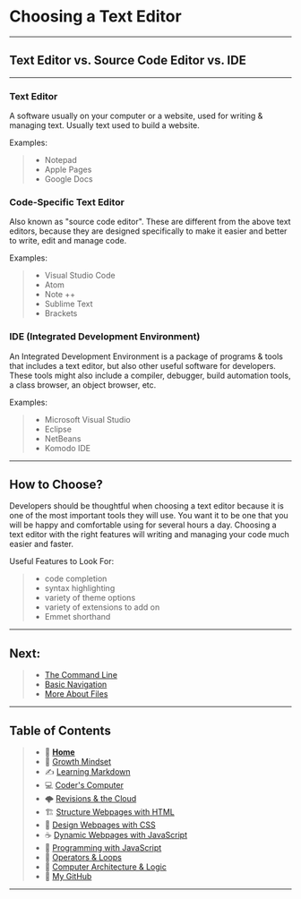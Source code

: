 # Choosing a Text Editor

_____

## Text Editor vs. Source Code Editor vs. IDE

_____

### Text Editor
A software usually on your computer or a website, used for writing & managing text. Usually text used to build a website. 
  
Examples:
>  * Notepad
>  * Apple Pages
>  * Google Docs

### Code-Specific Text Editor
Also known as "source code editor".
These are different from the above text editors, because they are designed specifically to make it easier and better to write, edit and manage code. 

Examples:
>  * Visual Studio Code
>  * Atom
>  * Note ++
>  * Sublime Text
>  * Brackets

### IDE (Integrated Development Environment)
An Integrated Development Environment is a package of programs & tools that includes a text editor, but also other useful software for developers. 
These tools might also include a compiler, debugger, build automation tools, a class browser, an object browser, etc. 

Examples:
>  * Microsoft Visual Studio
>  * Eclipse
>  * NetBeans
>  * Komodo IDE

_____

## How to Choose? 

Developers should be thoughtful when choosing a text editor because it is one of the most important tools they will use. 
You want it to be one that you will be happy and comfortable using for several hours a day. 
Choosing a text editor with the right features will writing and managing your code much easier and faster. 

Useful Features to Look For:  
> * code completion
> * syntax highlighting  
> * variety of theme options
> * variety of extensions to add on 
> * Emmet shorthand

_____

## Next: 

> * [The Command Line](/thecommandline.md)
> * [Basic Navigation](/basicnavigation.md)
> * [More About Files](/moreaboutfiles.md)

_____

## Table of Contents

> * 🏡 [**Home**](https://mistidinzy.github.io/ReadingNotes/)
> * 💭 [Growth Mindset](/growthmindset.md)
> * ✍️ [Learning Markdown](/learningmarkdown.md)
> * 💻 [Coder's Computer](/coderscomputer.md)
> * 🌩️ [Revisions & the Cloud](/revisionscloud.md)
> * 🏗️ [Structure Webpages with HTML](/structure.md)
> * 🎨 [Design Webpages with CSS](/designcss.md)
> * ☕ [Dynamic Webpages with JavaScript](/dynamicjava.md)
> * 🌵 [Programming with JavaScript](/programjs.md)
> * 🤖 [Operators & Loops](/operloops.md)
> * 🧮 [Computer Architecture & Logic](/comparchlogic.md)
> * 🐙 [My GitHub](https://github.com/mistidinzy)

_____

